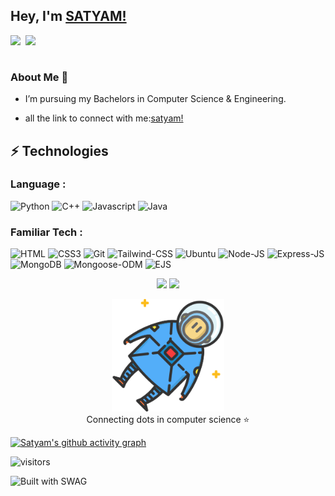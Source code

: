 ## Hey, I'm [SATYAM!](https://satyamjhadev.github.io/) 

<a href="https://www.linkedin.com/in/satyam-kumar-jha-71570921a/">
  <img align="left" width="24px" src="https://www.vectorlogo.zone/logos/linkedin/linkedin-icon.svg"  />
</a>
<a href="https://twitter.com/_satyaj_">
  <img align="left" width="26px" src="https://www.vectorlogo.zone/logos/twitter/twitter-official.svg" />
</a>

<br> <br>




### About Me 🚀
- I’m pursuing my Bachelors in Computer Science & Engineering. </br>
  
- all the link to connect with me:[satyam!](https://bio.link/satyamkumarjha)

## ⚡ Technologies


### Language :

![Python](https://img.shields.io/badge/-Python-black?style=flat-square&logo=Python)
![C++](https://img.shields.io/badge/C%2B%2B-00599C?logo=c%2B%2B?logoColor=white)
![Javascript](https://img.shields.io/badge/javascript-blue?logo=javascript)
![Java](https://img.shields.io/badge/java-blue?logo=java)


### Familiar Tech :
![HTML](https://img.shields.io/badge/-HTML5-E34F26?style=flat-square&logo=html5&logoColor=white)
![CSS3](https://img.shields.io/badge/-CSS3-1572B6?style=flat-square&logo=css3)
![Git](https://img.shields.io/badge/-Git-black?style=flat-square&logo=git)
![Tailwind-CSS](https://img.shields.io/badge/Tailwind_CSS-38B2AC?logo=tailwind-css?logoColor=white)
![Ubuntu](https://img.shields.io/badge/Ubuntu-E95420?logo=ubuntu?logoColor=white)
![Node-JS](https://img.shields.io/badge/Node-JS-3C873A)
![Express-JS](https://img.shields.io/badge/Express-JS-B0C1D4)
![MongoDB](https://img.shields.io/badge/MongoDB-589636)
![Mongoose-ODM](https://img.shields.io/badge/Mongoose-B71C1C)
![EJS](https://img.shields.io/badge/EJS-C0CA33)






<p align="center">
  <img width="48%" src="https://github-readme-stats.vercel.app/api?username=satyamjhadev&show_icons=true&theme=tokyonight" />
  <img width="48%" src="https://github-readme-streak-stats.herokuapp.com/?user=satyamjhadev&theme=tokyonight" />
  
</p>



<p align="center">
<img src="./astro.svg" alt="satyam jha" height="180px">
<br/>
Connecting dots in computer science ⭐
</p>

[![Satyam's github activity graph](https://github-readme-activity-graph.vercel.app/graph?username=satyamjhadev&theme=high-contrast)](https://github.com/satyamjhadev/github-readme-activity-graph)


![visitors](https://visitor-badge.laobi.icu/badge?page_id=satyamjhadev.satyamjhadev)

![Built with SWAG](http://ForTheBadge.com/images/badges/built-with-swag.svg)





